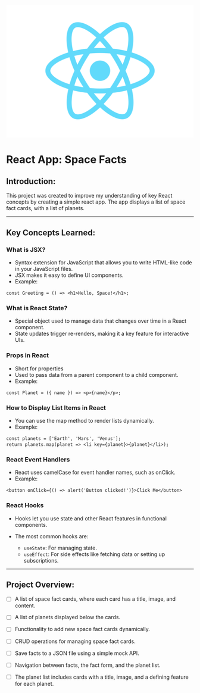 ![React Logo](src/logo.svg)
# React App: Space Facts


## Introduction:
This project was created to improve my understanding of key React concepts by creating a simple react app. The app displays a list of space fact cards, with a list of planets.

***

## Key Concepts Learned:
### What is JSX?

- Syntax extension for JavaScript that allows you to write HTML-like code in your JavaScript files.
- JSX makes it easy to define UI components.
- Example:

```
const Greeting = () => <h1>Hello, Space!</h1>;
```

### What is React State?

- Special object used to manage data that changes over time in a React component.
- State updates trigger re-renders, making it a key feature for interactive UIs.

### Props in React

- Short for properties
- Used to pass data from a parent component to a child component.
- Example:

```
const Planet = ({ name }) => <p>{name}</p>;
```

### How to Display List Items in React

- You can use the map method to render lists dynamically.
- Example:

```
const planets = ['Earth', 'Mars', 'Venus'];
return planets.map(planet => <li key={planet}>{planet}</li>);
```

### React Event Handlers

- React uses camelCase for event handler names, such as onClick.
- Example:

```
<button onClick={() => alert('Button clicked!')}>Click Me</button>
```

### React Hooks

- Hooks let you use state and other React features in functional components.
- The most common hooks are:

    - `useState`: For managing state.
    - `useEffect`: For side effects like fetching data or setting up subscriptions.

***

## Project Overview:
- [ ] A list of space fact cards, where each card has a title, image, and content.

- [ ] A list of planets displayed below the cards.

- [ ] Functionality to add new space fact cards dynamically.

- [ ] CRUD operations for managing space fact cards.

- [ ] Save facts to a JSON file using a simple mock API.

- [ ] Navigation between facts, the fact form, and the planet list.

- [ ] The planet list includes cards with a title, image, and a defining feature for each planet.